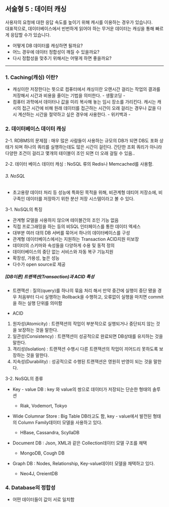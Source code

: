 ## 서술형 5 : 데이터 캐싱

사용자의 요청에 대한 응답 속도를 높이기 위해 캐시를 이용하는 경우가 있습니다.  
대표적으로, 데이터베이스에서 빈번하게 읽어야 하는 무거운 데이터는 캐싱을 통해 빠르게 응답할 수가 있습니다.

- 어떻게 DB 데이터를 캐싱하면 될까요?
- 어느 경우에 데이터 정합성이 깨질 수 있을까요?
- 다시 정합성을 맞추기 위해서는 어떻게 하면 좋을까요?

---------------------------------------------------------------------------------------------------

### 1. Caching(캐싱) 이란?
- 캐싱이란 저장한다는 뜻으로 컴퓨터에서 캐싱이란 오랜시간 걸리는 작업의 결과를 저장해서 시간과 비용을 줄이는 기법을 의미한다.   - 생활코딩 -
- 컴퓨터 과학에서 데이터나 값을 미리 복사해 놓는 임시 장소를 가리킨다. 캐시는 캐시의 접근 시간에 비해 원래 데이터를 접근하는 시간이 오래 걸리는 경우나 값을 다시 계산하는 시간을 절약하고 싶은 경우에 사용한다.  - 위키백과 - 


### 2. 데이터베이스 데이터 캐싱

2-1. RDBMS의 문제점 : 매우 많은 사람들이 사용하는 규모의 DB가 되면 DB도 포화 상태가 되며 하나의 쿼리를 실행하는데도 많은 시간이 걸린다. 간단한 조회 쿼리가 아니라 다양한 조건이 걸리고 몇개의 테이블이 조인 되면 더 오래 걸릴 수 있음..

2-2. 데이터 베이스 데이터 캐싱 : NoSQL 류의 Redis나 Memcached를 사용함. 

###### 3. NoSQL 
- 초고용량 데이터 처리 등 성능에 특화된 목적을 위해, 비관계형 데티어 저장소에, 비구족인 데이터를 저장하기 위한 분산 저장 시스템이라고 볼 수 있다.

3-1. NoSQL의 특징

- 관계형 모델을 사용하지 않으며 테이블간의 조인 기능 없음
- 직접 프로그래밍을 하는 등의 비SQL 인터페이스를 통한 데이터 엑세스
- 대부분 여러 대의 DB 서버를 묶어서 하나의 데이터베이스를 구성
- 관계형 데이터베이스에서는 지원하는 Transaction ACID지원 미보장
- 데이터의 스키마와 속성들을 다양하게 수용 및 동적 정의
- 데이터베이스의 중단 없는 서비스와 자동 복구 기능지원
- 확장성, 가용성, 높은 성능
- 다수가 open source로 제공


##### [DB이론] 트랜잭션(Transaction)과 ACID 특성
- 트랜잭션 : 질의(query)를 하나의 묶음 처리 해서 만약 중간에 실행이 중단 됐을 경우 처음부터 다시 실행하는 Rollback을 수행하고, 오류없이 실행을 마치면 commit을 하는 실행 단위를 의미함
 
 
 - ACID
 
 1. 원자성(Atomicity) : 트랜잭션의 작업이 부분적으로 실행되거나 중단되지 않는 것을 보장하는 것을 말한다.
 2. 일관성(Consistency) : 트랜잭션이 성공적으로 완료되면 DB상태를 유지하는 것을 말한다.
 3. 격리성(Isolation) : 트랜잭션 수행시 다른 트랜잭션의 작업이 끼어드리 못하도록 보장하는 것을 말한다.
 4. 지속성(Durability) : 성공적으로 수행된 트랜잭션은 영원히 반영이 되는 것을 말한다.



3-2. NoSQL의 종류 

- Key - value DB : key 와 value의 쌍으로 데이터가 저장되는 단순한 형태의 솔루션
  - Riak, Vodemort, Tokyo

- Wide Columnar Store : Big Table DB라고도 함, key - value에서 발전된 형태의 Column Family데이터 모델을 사용하고 있다.
  - HBase, Cassandra, ScyllaDB

- Document DB : Json, XML과 같은 Collection데이터 모델 구조를 채택
  - MongoDB, Cough DB

- Graph DB : Nodes, Relationship, Key-value데이터 모델을 채택하고 있다.
  - Neo4J, OreientDB

### 4. Database의 정합성
- 어떤 데이터들이 값이 서로 일치함
